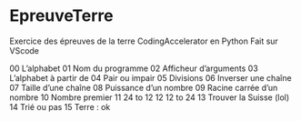 # EpreuveTerre
Exercice des épreuves de la terre CodingAccelerator
en Python
Fait sur VScode

00 L’alphabet 
01 Nom du programme 
02 Afficheur d’arguments 
03 L’alphabet à partir de 
04 Pair ou impair 
05 Divisions 
06 Inverser une chaîne 
07 Taille d’une chaîne 
08 Puissance d’un nombre 
09 Racine carrée d’un nombre 
10 Nombre premier 
11 24 to 12 
12 12 to 24 
13 Trouver la Suisse (lol) 
14 Trié ou pas 
15 Terre : ok 